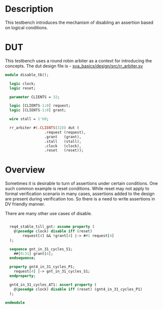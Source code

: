 # Description
This testbench introduces the mechanism of disabling an assertion
based on logical conditions.

# DUT
This testbench uses a round robin arbiter as a context for introducing the
concepts. The dut design file is -
[sva_basics/design/src/rr_arbiter.sv](https://github.com/openformal/sva_basics/blob/master/design/docs/rr_arbiter.md)

```sv
module disable_tb();

  logic clock;
  logic reset;

  parameter CLIENTS = 32;

  logic [CLIENTS-1:0] request;
  logic [CLIENTS-1:0] grant;

  wire stall = 1'b0;

  rr_arbiter #(.CLIENTS(32)) dut (
                  .request (request),
                  .grant   (grant),
                  .stall   (stall),
                  .clock   (clock),
                  .reset   (reset));

```
# Overview
Sometimes it is desirable to turn of assertions under certain conditions.
One such common example is reset conditions. While reset may not apply
to formal verification scenario in many cases, assertions added to the
design are present during verification too. So there is a need to write
assertions in DV friendly manner.

There are many other use cases of disable.

```sv

  req4_stable_till_gnt: assume property (
    @(posedge clock) disable iff (reset)
        request[4] && !grant[4] |-> ##1 request[4]
  );

  sequence gnt_in_31_cycles_S1;
    ##[0:31] grant[4];
  endsequence;

  property gnt4_in_31_cycles_P1;
    request[4] |-> gnt_in_31_cycles_S1;
  endproperty;

  gnt4_in_31_cycles_AT1: assert property (
    @(posedge clock) disable iff (reset) (gnt4_in_31_cycles_P1)
  );

endmodule
```
